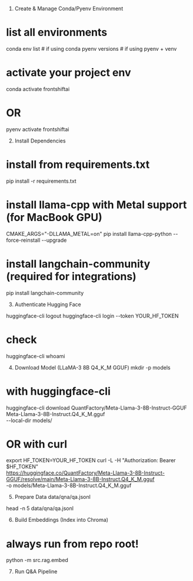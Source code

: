 1. Create & Manage Conda/Pyenv Environment

# list all environments
conda env list        # if using conda
pyenv versions        # if using pyenv + venv

# activate your project env
conda activate frontshiftai
# OR
pyenv activate frontshiftai


2. Install Dependencies

# install from requirements.txt
pip install -r requirements.txt

# install llama-cpp with Metal support (for MacBook GPU)
CMAKE_ARGS="-DLLAMA_METAL=on" pip install llama-cpp-python --force-reinstall --upgrade

# install langchain-community (required for integrations)
pip install langchain-community


3. Authenticate Hugging Face

huggingface-cli logout
huggingface-cli login --token YOUR_HF_TOKEN

# check
huggingface-cli whoami


4. Download Model (LLaMA-3 8B Q4_K_M GGUF)
mkdir -p models

# with huggingface-cli
huggingface-cli download QuantFactory/Meta-Llama-3-8B-Instruct-GGUF \
  Meta-Llama-3-8B-Instruct.Q4_K_M.gguf \
  --local-dir models/

# OR with curl
export HF_TOKEN=YOUR_HF_TOKEN
curl -L -H "Authorization: Bearer $HF_TOKEN" \
  https://huggingface.co/QuantFactory/Meta-Llama-3-8B-Instruct-GGUF/resolve/main/Meta-Llama-3-8B-Instruct.Q4_K_M.gguf \
  -o models/Meta-Llama-3-8B-Instruct.Q4_K_M.gguf


5. Prepare Data
  data/qna/qa.jsonl

head -n 5 data/qna/qa.jsonl


6. Build Embeddings (Index into Chroma)

# always run from repo root!
python -m src.rag.embed


7. Run Q&A Pipeline